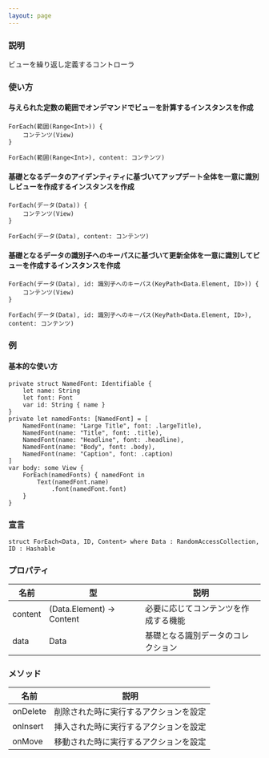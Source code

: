 ```yaml
---
layout: page
---
```


### 説明

ビューを繰り返し定義するコントローラ

### 使い方

#### 与えられた定数の範囲でオンデマンドでビューを計算するインスタンスを作成

    ForEach(範囲(Range<Int>)) {
        コンテンツ(View)
    }

    ForEach(範囲(Range<Int>), content: コンテンツ)

#### 基礎となるデータのアイデンティティに基づいてアップデート全体を一意に識別しビューを作成するインスタンスを作成

    ForEach(データ(Data)) {
        コンテンツ(View)
    }

    ForEach(データ(Data), content: コンテンツ)

#### 基礎となるデータの識別子へのキーパスに基づいて更新全体を一意に識別してビューを作成するインスタンスを作成

    ForEach(データ(Data), id: 識別子へのキーパス(KeyPath<Data.Element, ID>)) {
        コンテンツ(View)
    }

    ForEach(データ(Data), id: 識別子へのキーパス(KeyPath<Data.Element, ID>), content: コンテンツ)

### 例

#### 基本的な使い方

    private struct NamedFont: Identifiable {
        let name: String
        let font: Font
        var id: String { name }
    }
    private let namedFonts: [NamedFont] = [
        NamedFont(name: "Large Title", font: .largeTitle),
        NamedFont(name: "Title", font: .title),
        NamedFont(name: "Headline", font: .headline),
        NamedFont(name: "Body", font: .body),
        NamedFont(name: "Caption", font: .caption)
    ]
    var body: some View {
        ForEach(namedFonts) { namedFont in
            Text(namedFont.name)
                .font(namedFont.font)
        }
    }

### 宣言

    struct ForEach<Data, ID, Content> where Data : RandomAccessCollection, ID : Hashable

### プロパティ

| 名前      | 型                         | 説明                 |
| ------- | ------------------------- | ------------------ |
| content | (Data.Element) -> Content | 必要に応じてコンテンツを作成する機能 |
| data    | Data                      | 基礎となる識別データのコレクション  |

### メソッド

| 名前       | 説明                  |
| -------- | ------------------- |
| onDelete | 削除された時に実行するアクションを設定 |
| onInsert | 挿入された時に実行するアクションを設定 |
| onMove   | 移動された時に実行するアクションを設定 |
